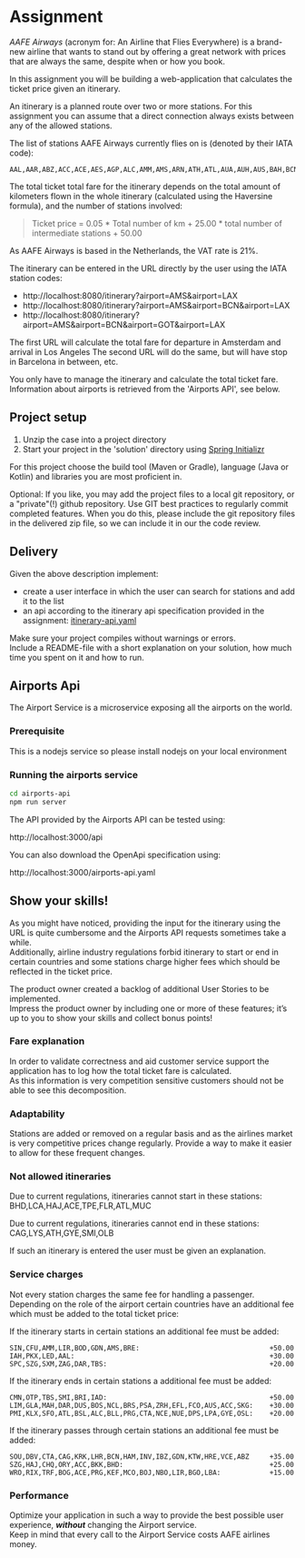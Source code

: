 # Assignment

*AAFE Airways* (acronym for: An Airline that Flies Everywhere) is a brand-new airline that wants to stand out by offering a great network with prices that are always the same, despite when or how you book.

In this assignment you will be building a web-application that calculates the ticket price given an itinerary. 

An itinerary is a planned route over two or more stations. For this assignment you can assume that a direct connection always exists between any of the allowed stations.

The list of stations AAFE Airways currently flies on is (denoted by their IATA code):
```
AAL,AAR,ABZ,ACC,ACE,AES,AGP,ALC,AMM,AMS,ARN,ATH,ATL,AUA,AUH,AUS,BAH,BCN,BEG,BER,BEY,BGI,BGO,BHD,BHX,BIO,BKK,BLL,BLQ,BLR,BOD,BOG,BOJ,BOM,BON,BOS,BRE,BRI,BRS,BRU,BSL,BUD,CAG,CAN,CDG,CFU,CGK,CHQ,CMN,CPH,CPT,CTA,CTG,CUN,CUR,CWL,DAR,DBV,DEL,DMM,DPS,DRS,DTW,DUB,DUS,DXB,EBB,EDI,EFL,EZE,FAO,FCO,FLR,FNC,FRA,FUE,GDN,GIG,GLA,GOA,GOT,GRO,GRU,GRZ,GUA,GVA,GYE,HAJ,HAM,HEL,HER,HKG,HRE,HRG,HUY,IAD,IAH,IBZ,ICN,INN,INV,IST,JFK,JMK,JNB,JRO,JTR,KBP,KEF,KGL,KGS,KIX,KLX,KRK,KRS,KTW,KUL,KWI,LAS,LAX,LBA,LCA,LCY,LED,LHR,LIM,LIN,LIR,LIS,LJU,LOS,LPA,LPI,LUX,LYS,MAD,MAH,MAN,MCO,MCT,MEX,MIA,MLA,MME,MNL,MPL,MRS,MSP,MUC,MXP,NAP,NBO,NCE,NCL,NRT,NTE,NUE,NWI,OLB,OPO,ORD,ORK,ORY,OSL,OTP,PBM,PDX,PEK,PFO,PKX,PMI,POS,POZ,PRG,PSA,PTY,PVG,PVK,RAK,RHO,RIX,RNS,RUH,RVN,SCL,SEA,SFO,SIN,SJO,SKG,SLC,SMI,SOU,SPC,SPU,SSH,STR,SVG,SVO,SVQ,SXM,SZG,TBS,TFS,TLS,TLV,TOS,TPE,TRD,TRF,TRN,UIO,VCE,VCP,VIE,VLC,VRN,WAW,WRO,XMN,YEG,YUL,YVR,YYC,YYZ,ZAG,ZNZ,ZRH,ZTH
```

The total ticket total fare for the itinerary depends on the total amount of kilometers flown in the whole itinerary (calculated using the Haversine formula), and the number of stations involved:

> Ticket price = 0.05 * Total number of km + 25.00 * total number of intermediate stations + 50.00

As AAFE Airways is based in the Netherlands, the VAT rate is 21%.

The itinerary can be entered in the URL directly by the user using the IATA station codes:

 - http://localhost:8080/itinerary?airport=AMS&airport=LAX
 - http://localhost:8080/itinerary?airport=AMS&airport=BCN&airport=LAX
 - http://localhost:8080/itinerary?airport=AMS&airport=BCN&airport=GOT&airport=LAX

The first URL will calculate the total fare for departure in Amsterdam and arrival in Los Angeles
The second URL will do the same, but will have stop in Barcelona in between, etc.

You only have to manage the itinerary and calculate the total ticket fare.  
Information about airports is retrieved from the 'Airports API', see below.

## Project setup

1. Unzip the case into a project directory 
2. Start your project in the 'solution' directory using [Spring Initializr](https://start.spring.iomarkup)

For this project choose the build tool (Maven or Gradle), language (Java or Kotlin) and libraries you are most proficient in.

Optional:
If you like, you may add the project files to a local git repository, or a "private"(!) github repository.
Use GIT best practices to regularly commit completed features.
When you do this, please include the git repository files in the delivered zip file, so we can include it in our the code review.

## Delivery

Given the above description implement:
* create a user interface in which the user can search for stations and add it to the list
* an api according to the itinerary api specification provided in the assignment: [itinerary-api.yaml](itinerary-api.yaml)

Make sure your project compiles without warnings or errors.  
Include a README-file with a short explanation on your solution, how much time you spent on it and how to run.  

## Airports Api

The Airport Service is a microservice exposing all the airports on the world.

### Prerequisite

This is a nodejs service so please install nodejs on your local environment

### Running the airports service
```sh
cd airports-api
npm run server
```

The API provided by the Airports API can be tested using:

http://localhost:3000/api

You can also download the OpenApi specification using:

http://localhost:3000/airports-api.yaml


## Show your skills!

As you might have noticed, providing the input for the itinerary using the URL is quite cumbersome and the Airports API requests sometimes take a while.  
Additionally, airline industry regulations forbid itinerary to start or end in certain countries and some stations charge higher fees which should be reflected in the ticket price.

The product owner created a backlog of additional User Stories to be implemented.  
Impress the product owner by including one or more of these features; it’s up to you to show your skills and collect bonus points!

### Fare explanation

In order to validate correctness and aid customer service support the application has to log how the total ticket fare is calculated.  
As this information is very competition sensitive customers should not be able to see this decomposition.

### Adaptability

Stations are added or removed on a regular basis and as the airlines market is very competitive prices change regularly.
Provide a way to make it easier to allow for these frequent changes.

### Not allowed itineraries

Due to current regulations, itineraries cannot start in these stations:
BHD,LCA,HAJ,ACE,TPE,FLR,ATL,MUC

Due to current regulations, itineraries cannot end in these stations:
CAG,LYS,ATH,GYE,SMI,OLB

If such an itinerary is entered the user must be given an explanation.


### Service charges

Not every station charges the same fee for handling a passenger.  
Depending on the role of the airport certain countries have an additional fee which must be added to the total ticket price:

If the itinerary starts in certain stations an additional fee must be added:
```
SIN,CFU,AMM,LIR,BOD,GDN,AMS,BRE:                                +50.00 
IAH,PKX,LED,AAL:                                                +30.00 
SPC,SZG,SXM,ZAG,DAR,TBS:                                        +20.00 
```

If the itinerary ends in certain stations a additional fee must be added:
```
CMN,OTP,TBS,SMI,BRI,IAD:                                        +50.00
LIM,GLA,MAH,DAR,DUS,BOS,NCL,BRS,PSA,ZRH,EFL,FCO,AUS,ACC,SKG:    +30.00 
PMI,KLX,SFO,ATL,BSL,ALC,BLL,PRG,CTA,NCE,NUE,DPS,LPA,GYE,OSL:    +20.00 
```

If the itinerary passes through certain stations an additional fee must be added:
```
SOU,DBV,CTA,CAG,KRK,LHR,BCN,HAM,INV,IBZ,GDN,KTW,HRE,VCE,ABZ     +35.00
SZG,HAJ,CHQ,ORY,ACC,BKK,BHD:                                    +25.00
WRO,RIX,TRF,BOG,ACE,PRG,KEF,MCO,BOJ,NBO,LIR,BGO,LBA:            +15.00
```


### Performance

Optimize your application in such a way to provide the best possible user experience, ***without*** changing the Airport service.  
Keep in mind that every call to the Airport Service costs AAFE airlines money.